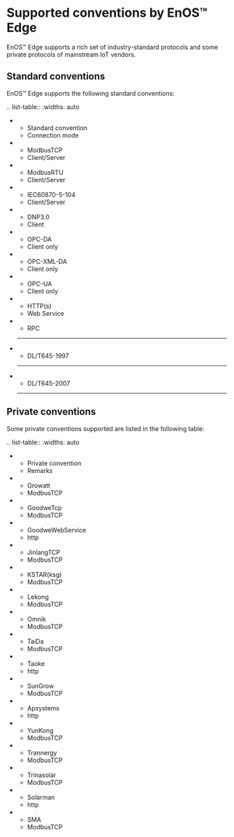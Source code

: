 # Supported conventions by EnOS™ Edge

EnOS™ Edge supports a rich set of industry-standard protocols and some private protocols of mainstream IoT vendors.

## Standard conventions

EnOS™ Edge supports the following standard conventions:

.. list-table::
   :widths: auto

   * - Standard convention
     - Connection mode
   * - ModbusTCP
     - Client/Server
   * - ModbusRTU
     - Client/Server
   * - IEC60870-5-104
     - Client/Server
   * - DNP3.0
     - Client
   * - OPC-DA
     - Client only
   * - OPC-XML-DA
     - Client only
   * - OPC-UA
     - Client only
   * - HTTP(s)
     - Web Service
   * - RPC
     - --
   * - DL/T645-1997
     - --
   * - DL/T645-2007
     - --

## Private conventions

Some private conventions supported are listed in the following table:

.. list-table::
   :widths: auto

   * - Private convention
     - Remarks
   * - Growatt
     - ModbusTCP
   * - GoodweTcp
     - ModbusTCP
   * - GoodweWebService
     - http
   * - JinlangTCP
     - ModbusTCP
   * - KSTAR(ksg)
     - ModbusTCP
   * - Lekong
     - ModbusTCP
   * - Omnik
     - ModbusTCP
   * - TaiDa
     - ModbusTCP
   * - Taoke
     - http
   * - SunGrow
     - ModbusTCP
   * - Apsystems
     - http
   * - YunKong
     - ModbusTCP
   * - Trannergy
     - ModbusTCP
   * - Trinasolar
     - ModbusTCP
   * - Solarman
     - http
   * - SMA
     - ModbusTCP


<!--end-->
